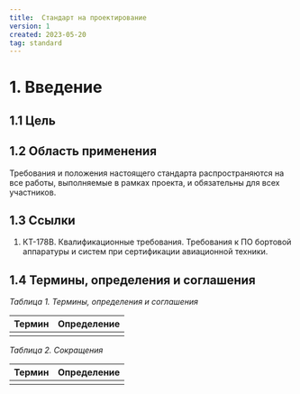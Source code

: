```yaml
---
title:  Стандарт на проектирование
version: 1
created: 2023-05-20
tag: standard
---
```



# 1. Введение

## 1.1 Цель


## 1.2 Область применения

Требования и положения настоящего стандарта распространяются на все работы, выполняемые в рамках проекта, и обязательны для всех участников.

## 1.3 Ссылки

1.  КТ-178В. Квалификационные требования. Требования к ПО бортовой аппаратуры и систем при сертификации авиационной техники.


## 1.4 Термины, определения и соглашения

*Таблица 1. Термины, определения и соглашения*

| Термин | Определение |
| ------ | ----------- |
|        |             |

*Таблица 2. Сокращения*

| Термин | Определение |
| ------ | ----------- |
|        |             |


